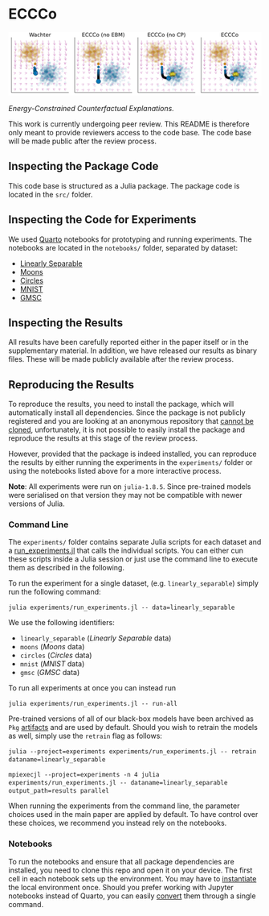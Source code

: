 # ECCCo

![](artifacts/results/images/poc_gradient_fields.png)

*Energy-Constrained Counterfactual Explanations.*

This work is currently undergoing peer review. This README is therefore only meant to provide reviewers access to the code base. The code base will be made public after the review process.

## Inspecting the Package Code

This code base is structured as a Julia package. The package code is located in the `src/` folder.

## Inspecting the Code for Experiments

We used [Quarto](https://quarto.org/) notebooks for prototyping and running experiments. The notebooks are located in the `notebooks/` folder, separated by dataset:

- [Linearly Separable](notebooks/linearly_separable.qmd)
- [Moons](notebooks/moons.qmd)
- [Circles](notebooks/circles.qmd)
- [MNIST](notebooks/mnist.qmd)
- [GMSC](notebooks/gmsc.qmd)

## Inspecting the Results

All results have been carefully reported either in the paper itself or in the supplementary material. In addition, we have released our results as binary files. These will be made publicly available after the review process. 

## Reproducing the Results

To reproduce the results, you need to install the package, which will automatically install all dependencies. Since the package is not publicly registered and you are looking at an anonymous repository that [cannot be cloned](https://anonymous.4open.science/faq#download), unfortunately, it is not possible to easily install the package and reproduce the results at this stage of the review process. 

However, provided that the package is indeed installed, you can reproduce the results by either running the experiments in the `experiments/` folder or using the notebooks listed above for a more interactive process. 

**Note**: All experiments were run on `julia-1.8.5`. Since pre-trained models were serialised on that version they may not be compatible with newer versions of Julia. 

### Command Line

The `experiments/` folder contains separate Julia scripts for each dataset and a [run_experiments.jl](experiments/run_experiments.jl) that calls the individual scripts. You can either cun these scripts inside a Julia session or just use the command line to execute them as described in the following.

To run the experiment for a single dataset, (e.g. `linearly_separable`) simply run the following command:

```shell
julia experiments/run_experiments.jl -- data=linearly_separable
```

We use the following identifiers:

- `linearly_separable` (*Linearly Separable* data)
- `moons` (*Moons* data)
- `circles` (*Circles* data)
- `mnist` (*MNIST* data)
- `gmsc` (*GMSC* data)

To run all experiments at once you can instead run

```shell
julia experiments/run_experiments.jl -- run-all
```

Pre-trained versions of all of our black-box models have been archived as `Pkg` [artifacts](https://pkgdocs.julialang.org/v1/artifacts/) and are used by default. Should you wish to retrain the models as well, simply use the `retrain` flag as follows:

```shell
julia --project=experiments experiments/run_experiments.jl -- retrain dataname=linearly_separable
```

```shell
mpiexecjl --project=experiments -n 4 julia experiments/run_experiments.jl -- dataname=linearly_separable output_path=results parallel
```

When running the experiments from the command line, the parameter choices used in the main paper are applied by default. To have control over these choices, we recommend you instead rely on the notebooks.

### Notebooks

To run the notebooks and ensure that all package dependencies are installed, you need to clone this repo and open it on your device. The first cell in each notebook sets up the environment. You may have to [instantiate](https://pkgdocs.julialang.org/v1/api/#Pkg.instantiate) the local environment once. Should you prefer working with Jupyter notebooks instead of Quarto, you can easily [convert](https://quarto.org/docs/tools/vscode-notebook.html#converting-notebooks) them through a single command.

